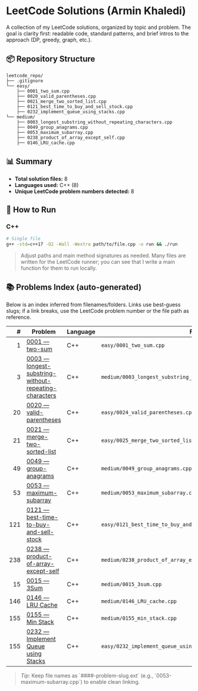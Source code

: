 # LeetCode Solutions (Armin Khaledi)

A collection of my LeetCode solutions, organized by topic and problem. The goal is clarity first: readable code, standard patterns, and brief intros to the approach (DP, greedy, graph, etc.).

## 📦 Repository Structure

```
leetcode_repo/
├── .gitignore
└── easy/
    ├── 0001_two_sum.cpp
    ├── 0020_valid_parentheses.cpp
    ├── 0021_merge_two_sorted_list.cpp
    ├── 0121_best_time_to_buy_and_sell_stock.cpp
    ├── 0232_implement_queue_using_stacks.cpp
└── medium/
    ├── 0003_longest_substring_without_repeating_characters.cpp
    ├── 0049_group_anagrams.cpp
    ├── 0053_maximum_subarray.cpp
    ├── 0238_product_of_array_except_self.cpp
    ├── 0146_LRU_cache.cpp
```

## 📊 Summary

- **Total solution files:** 8
- **Languages used:** C++ (8)
- **Unique LeetCode problem numbers detected:** 8

## 🚀 How to Run

### C++
```bash
# Single file
g++ -std=c++17 -O2 -Wall -Wextra path/to/file.cpp -o run && ./run
```

> Adjust paths and main method signatures as needed. Many files are written for the LeetCode runner; you can see that I write a main function for them to run locally.


## 📚 Problems Index (auto-generated)

Below is an index inferred from filenames/folders. Links use best-guess slugs; if a link breaks, use the LeetCode problem number or the file path as reference.

| # | Problem | Language | File |
|---:|---|---|---|
| 1 | [0001 — two-sum](https://leetcode.com/problems/two-sum/) | C++ | `easy/0001_two_sum.cpp` |
| 3 | [0003 — longest-substring-without-repeating-characters](https://leetcode.com/problems/longest-substring-without-repeating-characters/) | C++ | `medium/0003_longest_substring_without_repeating_characters.cpp` |
| 20 | [0020 — valid-parentheses](https://leetcode.com/problems/valid-parentheses/) | C++ | `easy/0024_valid_parentheses.cpp` |
| 21 | [0021 — merge-two-sorted-list](https://leetcode.com/problems/merge-two-sorted-lists/) | C++ | `easy/0025_merge_two_sorted_list.cpp` |
| 49 | [0049 — group-anagrams](https://leetcode.com/problems/group-anagrams/) | C++ | `medium/0049_group_anagrams.cpp` |
| 53 | [0053 — maximum-subarray](https://leetcode.com/problems/maximum-subarray/) | C++ | `medium/0053_maximum_subarray.cpp` |
| 121 | [0121 — best-time-to-buy-and-sell-stock](https://leetcode.com/problems/best-time-to-buy-and-sell-stock/) | C++ | `easy/0121_best_time_to_buy_and_sell_stock.cpp` |
| 238 | [0238 — product-of-array-except-self](https://leetcode.com/problems/product-of-array-except-self/) | C++ | `medium/0238_product_of_array_except_self.cpp` |
| 15 | [0015 — 3Sum](https://https://leetcode.com/problems/3sum/) | C++ | `medium/0015_3sum.cpp` |
| 146 | [0146 — LRU Cache](https://leetcode.com/problems/lru-cache/) | C++ | `medium/0146_LRU_cache.cpp` |
| 155 | [0155 — Min Stack](https://leetcode.com/problems/min-stack/) | C++ | `medium/0155_min_stack.cpp` |
| 155 | [0232 — Implement Queue using Stacks](https://leetcode.com/problems/implement-queue-using-stacks/) | C++ | `easy/0232_implement_queue_using_stacks.cpp` |

> _Tip:_ Keep file names as \`####-problem-slug.ext\` (e.g., \`0053-maximum-subarray.cpp\`) to enable clean linking.
